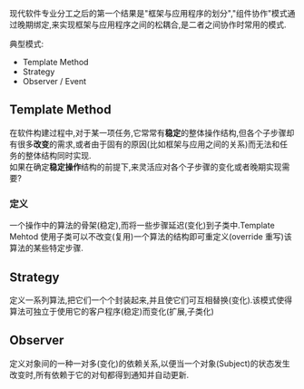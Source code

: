 现代软件专业分工之后的第一个结果是"框架与应用程序的划分","组件协作"模式通过晚期绑定,来实现框架与应用程序之间的松耦合,是二者之间协作时常用的模式.

典型模式:
+ Template Method
+ Strategy
+ Observer / Event

## Template Method
在软件构建过程中,对于某一项任务,它常常有**稳定**的整体操作结构,但各个子步骤却有很多**改变**的需求,或者由于固有的原因(比如框架与应用之间的关系)而无法和任务的整体结构同时实现.  
如果在确定**稳定操作**结构的前提下,来灵活应对各个子步骤的变化或者晚期实现需要?

### 定义
一个操作中的算法的骨架(稳定),而将一些步骤延迟(变化)到子类中.Template Mehtod 使用子类可以不改变(复用)一个算法的结构即可重定义(override 重写)该算法的某些特定步骤.

## Strategy
定义一系列算法,把它们一个个封装起来,并且使它们可互相替换(变化).该模式使得算法可独立于使用它的客户程序(稳定)而变化(扩展,子类化)

## Observer
定义对象间的一种一对多(变化)的依赖关系,以便当一个对象(Subject)的状态发生改变时,所有依赖于它的对旬都得到通知并自动更新.





